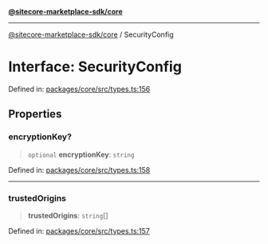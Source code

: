 [**@sitecore-marketplace-sdk/core**](../README.md)

***

[@sitecore-marketplace-sdk/core](../README.md) / SecurityConfig

# Interface: SecurityConfig

Defined in: [packages/core/src/types.ts:156](https://github.com/Sitecore/sitecore-marketplace-sdk/blob/4fddef1575854206bbf02ee3cfbdeb66bb2ec8a6/packages/core/src/types.ts#L156)

## Properties

### encryptionKey?

> `optional` **encryptionKey**: `string`

Defined in: [packages/core/src/types.ts:158](https://github.com/Sitecore/sitecore-marketplace-sdk/blob/4fddef1575854206bbf02ee3cfbdeb66bb2ec8a6/packages/core/src/types.ts#L158)

***

### trustedOrigins

> **trustedOrigins**: `string`[]

Defined in: [packages/core/src/types.ts:157](https://github.com/Sitecore/sitecore-marketplace-sdk/blob/4fddef1575854206bbf02ee3cfbdeb66bb2ec8a6/packages/core/src/types.ts#L157)
